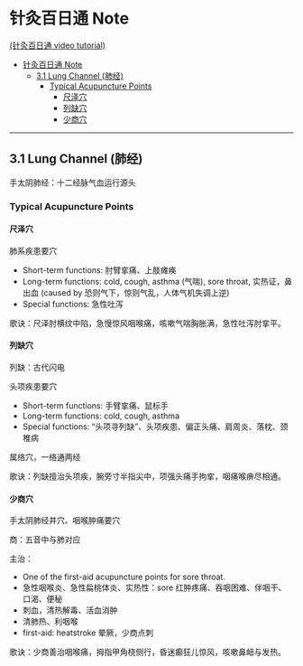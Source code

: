 # 针灸百日通 Note

[(针灸百日通 video tutorial)](https://www.xuexi.cn/lgpage/detail/index.html?id=5594774164756254336)

- [针灸百日通 Note](#针灸百日通-note)
  - [3.1 Lung Channel (肺经)](#31-lung-channel-肺经)
    - [Typical Acupuncture Points](#typical-acupuncture-points)
      - [尺泽穴](#尺泽穴)
      - [列缺穴](#列缺穴)
      - [少商穴](#少商穴)

---

## 3.1 Lung Channel (肺经)

手太阴肺经：十二经脉气血运行源头

### Typical Acupuncture Points 

#### 尺泽穴

肺系疾患要穴

- Short-term functions: 肘臂挛痛、上肢瘫痪
- Long-term functions: cold, cough, asthma (气喘), sore throat, 实热证，鼻出血 (caused by 恐则气下，惊则气乱，人体气机失调上逆)
- Special functions: 急性吐泻

歌诀：尺泽肘横纹中陷，急慢惊风咽喉痛，咳嗽气喘胸胀满，急性吐泻肘挛平。

#### 列缺穴

列缺：古代闪电

头项疾患要穴

- Short-term functions: 手臂挛痛、鼠标手
- Long-term functions: cold, cough, asthma 
- Special functions: “头项寻列缺”、头项疾患、偏正头痛、肩周炎、落枕、颈椎病

属络穴，一络通两经

歌诀：列缺擅治头项疾，腕旁寸半指尖中，项强头痛手拘挛，咽痛喉痹尽相通。

#### 少商穴

手太阴肺经井穴、咽喉肿痛要穴

商：五音中与肺对应

主治： 

- One of the first-aid acupuncture points for sore throat.
- 急性咽喉炎、急性扁桃体炎、实热性：sore 红肿疼痛、吞咽困难、伴咽干、口渴、便秘
- 刺血，清热解毒、活血消肿
- 清肺热、利咽喉
- first-aid: heatstroke 晕厥，少商点刺

歌诀：少商善治咽喉痛，拇指甲角桡侧行，昏迷癫狂儿惊风，咳嗽鼻衄与发热。